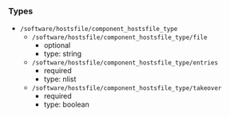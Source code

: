 ### Types

- `/software/hostsfile/component_hostsfile_type`
    - `/software/hostsfile/component_hostsfile_type/file`
        - optional
        - type: string
    - `/software/hostsfile/component_hostsfile_type/entries`
        - required
        - type: nlist
    - `/software/hostsfile/component_hostsfile_type/takeover`
        - required
        - type: boolean

